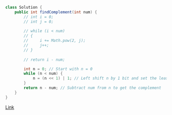```java
class Solution {
    public int findComplement(int num) {
        // int i = 0;
        // int j = 0;
        
        // while (i < num)
        // {
        //     i += Math.pow(2, j);
        //     j++;
        // }
        
        // return i - num;

        int n = 0; // Start with n = 0
        while (n < num) {
            n = (n << 1) | 1; // Left shift n by 1 bit and set the least significant bit to 1
        }
        return n - num; // Subtract num from n to get the complement
    }
}
```

[Link](https://leetcode.com/problems/number-complement/description/?envType=daily-question&envId=2024-08-22)